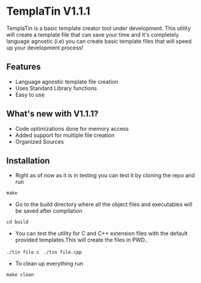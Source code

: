 # TemplaTin V1.1.1

TemplaTin is a basic template creator tool under development. This utility will create a template file that can save your time and it's completely language agnostic (i.e) you can create basic template files that will speed up your development process!

## Features

- Language agnostic template file creation
- Uses Standard Library functions
- Easy to use

## What's new with V1.1.1?

- Code optimizations done for memory access
- Added support for multiple file creation
- Organized Sources

## Installation

- Right as of now as it is in testing you can test it by cloning the repo and run

``` make ```

- Go to the build directory where all the object files and executables will be saved after compilation

```cd build```

- You can test the utility for C and C++ extension files with the default provided templates.This will create the files in PWD..

```./tin file.c ```
```./tin file.cpp ```

- To clean up everything run

```make clean```


